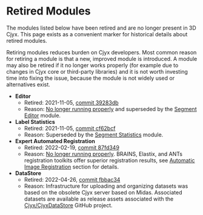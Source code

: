 # Retired Modules

The modules listed below have been retired and are no longer present in 3D Cjyx. This page exists as a convenient marker for historical details about retired modules.

Retiring modules reduces burden on Cjyx developers. Most common reason for retiring a module is that a new, improved module is introduced.
A module may also be retired if it no longer works properly (for example due to changes in Cjyx core or third-party libraries) and it is not worth investing time into fixing the issue, because the module is not widely used or alternatives exist.

- **Editor**
  - Retired: 2021-11-05, [commit 39283db](https://github.com/Slicer/Slicer/commit/39283db420baf502fa99865c9d5d58d0e5295a6e)
  - Reason: [No longer running properly](https://github.com/Slicer/Slicer/issues/5962) and superseded by the [Segment Editor](segmenteditor.md) module.
- **Label Statistics**
  - Retired: 2021-11-05, [commit cf62bcf](https://github.com/Slicer/Slicer/commit/cf62bcfc89d4fc2606a84ac51f741a93d7037299)
  - Reason: Superseded by the [Segment Statistics](segmentstatistics.md) module.
- **Expert Automated Registration**
  - Retired: 2022-02-19, [commit 87fd349](https://github.com/Slicer/Slicer/commit/87fd349334e6414c28ba373bbc45d03c7345ad0c)
  - Reason: [No longer running properly](https://github.com/Slicer/Slicer/pull/6200#issuecomment-1045962304). BRAINS, Elastix, and ANTs registration toolkits offer superior registration results, see [Automatic Image Registration](../registration.md) section for details.
- **DataStore**
  - Retired: 2022-04-26, [commit fbbac34](https://github.com/Slicer/Slicer/commit/fbbac34e314666d94ad5e70e71736d103e003cc8)
  - Reason: Infrastructure for uploading and organizing datasets was based on the obsolete Cjyx server based on Midas. Associated datasets are available as release assets associated with the [Cjyx/CjyxDataStore](https://github.com/Slicer/SlicerDataStore) GitHub project.
